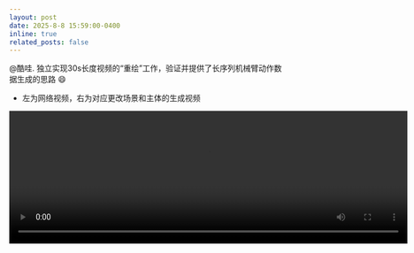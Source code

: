 ```yaml
---
layout: post
date: 2025-8-8 15:59:00-0400
inline: true
related_posts: false
---
```


@酷哇. 独立实现30s长度视频的“重绘”工作，验证并提供了长序列机械臂动作数据生成的思路 :smile:
- 左为网络视频，右为对应更改场景和主体的生成视频
<video width="720" height="240" controls>
  <source src="/assets/video/250808_30s_webvideo.mp4" type="video/mp4">
  Your browser does not support the video tag.
</video>
